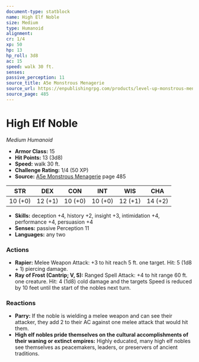 ```yaml
---
document-type: statblock
name: High Elf Noble
size: Medium
type: Humanoid
alignment: 
cr: 1/4
xp: 50
hp: 13
hp_roll: 3d8
ac: 15
speed: walk 30 ft.
senses: 
passive_perception: 11
source_title: A5e Monstrous Menagerie
source_url: https://enpublishingrpg.com/products/level-up-monstrous-menagerie-a5e
source_page: 485
---
```


# High Elf Noble

*Medium* *Humanoid*

- **Armor Class:** 15
- **Hit Points:** 13 (3d8)
- **Speed:** walk 30 ft.
- **Challenge Rating:** 1/4 (50 XP)
- **Source:** [A5e Monstrous Menagerie](https://enpublishingrpg.com/products/level-up-monstrous-menagerie-a5e) page 485

| STR | DEX | CON | INT | WIS | CHA |
| --- | --- | --- | --- | --- | --- |
| 10 (+0) | 12 (+1) | 10 (+0) | 10 (+0) | 12 (+1) | 14 (+2) |

- **Skills:** deception +4, history +2, insight +3, intimidation +4, performance +4, persuasion +4
- **Senses:** passive Perception 11
- **Languages:** any two

### Actions

- **Rapier:** Melee Weapon Attack: +3 to hit  reach 5 ft.  one target. Hit: 5 (1d8 + 1) piercing damage.
- **Ray of Frost (Cantrip; V, S):** Ranged Spell Attack: +4 to hit  range 60 ft.  one creature. Hit: 4 (1d8) cold damage  and the targets Speed is reduced by 10 feet until the start of the nobles next turn.

### Reactions

- **Parry:** If the noble is wielding a melee weapon and can see their attacker, they add 2 to their AC against one melee attack that would hit them.
- **High elf nobles pride themselves on the cultural accomplishments of their waning or extinct empires:** Highly educated, many high elf nobles see themselves as peacemakers, leaders, or preservers of ancient traditions.
